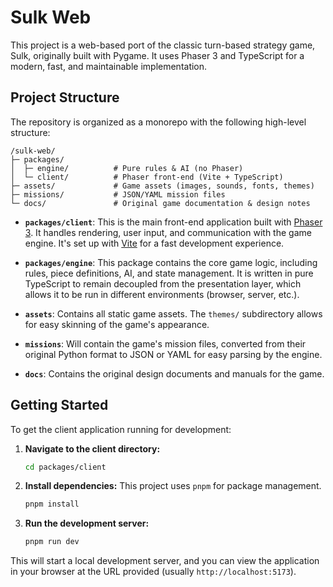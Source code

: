 # Sulk Web

This project is a web-based port of the classic turn-based strategy game, Sulk, originally built with Pygame. It uses Phaser 3 and TypeScript for a modern, fast, and maintainable implementation.

## Project Structure

The repository is organized as a monorepo with the following high-level structure:

```
/sulk-web/
├─ packages/
│  ├─ engine/          # Pure rules & AI (no Phaser)
│  └─ client/          # Phaser front-end (Vite + TypeScript)
├─ assets/             # Game assets (images, sounds, fonts, themes)
├─ missions/           # JSON/YAML mission files
└─ docs/               # Original game documentation & design notes
```

-   **`packages/client`**: This is the main front-end application built with [Phaser 3](https://phaser.io/). It handles rendering, user input, and communication with the game engine. It's set up with [Vite](https://vitejs.dev/) for a fast development experience.

-   **`packages/engine`**: This package contains the core game logic, including rules, piece definitions, AI, and state management. It is written in pure TypeScript to remain decoupled from the presentation layer, which allows it to be run in different environments (browser, server, etc.).

-   **`assets`**: Contains all static game assets. The `themes/` subdirectory allows for easy skinning of the game's appearance.

-   **`missions`**: Will contain the game's mission files, converted from their original Python format to JSON or YAML for easy parsing by the engine.

-   **`docs`**: Contains the original design documents and manuals for the game.

## Getting Started

To get the client application running for development:

1.  **Navigate to the client directory:**
    ```bash
    cd packages/client
    ```

2.  **Install dependencies:**
    This project uses `pnpm` for package management.
    ```bash
    pnpm install
    ```

3.  **Run the development server:**
    ```bash
    pnpm run dev
    ```

This will start a local development server, and you can view the application in your browser at the URL provided (usually `http://localhost:5173`).
